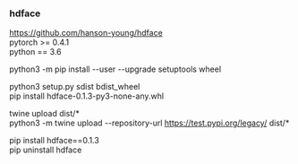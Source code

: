### hdface

https://github.com/hanson-young/hdface  
pytorch >= 0.4.1  
python == 3.6

python3 -m pip install --user --upgrade setuptools wheel  

python3 setup.py sdist bdist_wheel  
pip install hdface-0.1.3-py3-none-any.whl  

twine upload dist/*  
python3 -m twine upload --repository-url https://test.pypi.org/legacy/ dist/*  


pip install hdface==0.1.3  
pip uninstall hdface  
